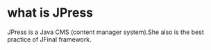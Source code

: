 # what is JPress
JPress is a Java CMS (content manager system).She also is the best practice of JFinal framework. 
